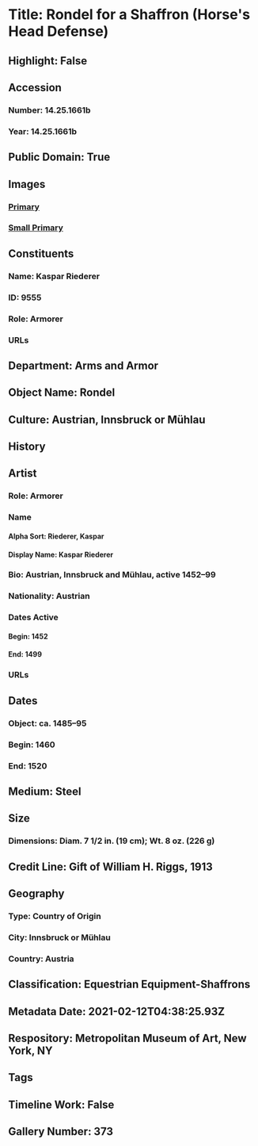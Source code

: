 # Title: Rondel for a Shaffron (Horse's Head Defense)
## Highlight: False
## Accession
### Number: 14.25.1661b
### Year: 14.25.1661b
## Public Domain: True
## Images
### [Primary](https://images.metmuseum.org/CRDImages/aa/original/DP108845.jpg)
### [Small Primary](https://images.metmuseum.org/CRDImages/aa/web-large/DP108845.jpg)
## Constituents
### Name: Kaspar Riederer
### ID: 9555
### Role: Armorer
### URLs
## Department: Arms and Armor
## Object Name: Rondel
## Culture: Austrian, Innsbruck or Mühlau
## History
## Artist
### Role: Armorer
### Name
#### Alpha Sort: Riederer, Kaspar
#### Display Name: Kaspar Riederer
### Bio: Austrian, Innsbruck and Mühlau, active 1452–99
### Nationality: Austrian
### Dates Active
#### Begin: 1452
#### End: 1499
### URLs
## Dates
### Object: ca. 1485–95
### Begin: 1460
### End: 1520
## Medium: Steel
## Size
### Dimensions: Diam. 7 1/2 in. (19 cm); Wt. 8 oz. (226 g)
## Credit Line: Gift of William H. Riggs, 1913
## Geography
### Type: Country of Origin
### City: Innsbruck or Mühlau
### Country: Austria
## Classification: Equestrian Equipment-Shaffrons
## Metadata Date: 2021-02-12T04:38:25.93Z
## Respository: Metropolitan Museum of Art, New York, NY
## Tags
## Timeline Work: False
## Gallery Number: 373